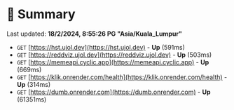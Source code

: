 # 📖 Summary
Last updated: **18/2/2024, 8:55:26 PG "Asia/Kuala_Lumpur"**

- `GET` [https://hst.ujol.dev](https://hst.ujol.dev) - **Up** (591ms)
- `GET` [https://reddviz.ujol.dev](https://reddviz.ujol.dev) - **Up** (503ms)
- `GET` [https://memeapi.cyclic.app](https://memeapi.cyclic.app) - **Up** (669ms)
- `GET` [https://klik.onrender.com/health](https://klik.onrender.com/health) - **Up** (314ms)
- `GET` [https://dumb.onrender.com](https://dumb.onrender.com) - **Up** (61351ms)
